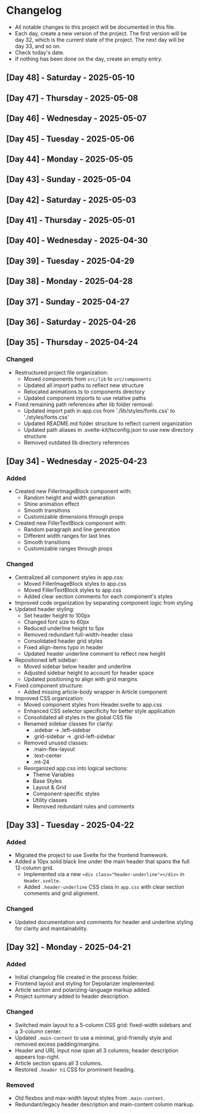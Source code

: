 # Changelog

- All notable changes to this project will be documented in this file.
- Each day, create a new version of the project. The first version will be day 32, which is the current state of the project. The next day will be day 33, and so on.
- Check today's date.
- If nothing has been done on the day, create an empty entry.

## [Day 48] - Saturday - 2025-05-10

## [Day 47] - **Thursday** - 2025-05-08

## [Day 46] - Wednesday - 2025-05-07

## [Day 45] - Tuesday - 2025-05-06

## [Day 44] - Monday - 2025-05-05

## [Day 43] - Sunday - 2025-05-04

## [Day 42] - Saturday - 2025-05-03

## [Day 41] - **Thursday** - 2025-05-01

## [Day 40] - Wednesday - 2025-04-30

## [Day 39] - Tuesday - 2025-04-29

## [Day 38] - Monday - 2025-04-28

## [Day 37] - Sunday - 2025-04-27

## [Day 36] - Saturday - 2025-04-26

## [Day 35] - **Thursday** - 2025-04-24

### Changed

- Restructured project file organization:
  - Moved components from `src/lib` to `src/components`
  - Updated all import paths to reflect new structure
  - Relocated animations.ts to components directory
  - Updated component imports to use relative paths
- Fixed remaining path references after lib folder removal:
  - Updated import path in app.css from './lib/styles/fonts.css' to './styles/fonts.css'
  - Updated README.md folder structure to reflect current organization
  - Updated path aliases in .svelte-kit/tsconfig.json to use new directory structure
  - Removed outdated lib directory references

## [Day 34] - Wednesday - 2025-04-23

### Added

- Created new FillerImageBlock component with:
  - Random height and width generation
  - Shine animation effect
  - Smooth transitions
  - Customizable dimensions through props
- Created new FillerTextBlock component with:
  - Random paragraph and line generation
  - Different width ranges for last lines
  - Smooth transitions
  - Customizable ranges through props

### Changed

- Centralized all component styles in app.css:
  - Moved FillerImageBlock styles to app.css
  - Moved FillerTextBlock styles to app.css
  - Added clear section comments for each component's styles
- Improved code organization by separating component logic from styling
- Updated header styling:
  - Set header height to 100px
  - Changed font size to 60px
  - Reduced underline height to 5px
  - Removed redundant full-width-header class
  - Consolidated header grid styles
  - Fixed align-items typo in header
  - Updated header underline comment to reflect new height
- Repositioned left sidebar:
  - Moved sidebar below header and underline
  - Adjusted sidebar height to account for header space
  - Updated positioning to align with grid margins
- Fixed component structure:
  - Added missing article-body wrapper in Article component
- Improved CSS organization:
  - Moved component styles from Header.svelte to app.css
  - Enhanced CSS selector specificity for better style application
  - Consolidated all styles in the global CSS file
  - Renamed sidebar classes for clarity:
    - .sidebar → .left-sidebar
    - .grid-sidebar → .grid-left-sidebar
  - Removed unused classes:
    - .main-flex-layout
    - .text-center
    - .mt-24
  - Reorganized app.css into logical sections:
    - Theme Variables
    - Base Styles
    - Layout & Grid
    - Component-specific styles
    - Utility classes
    - Removed redundant rules and comments

## [Day 33] - Tuesday - 2025-04-22

### Added

- Migrated the project to use Svelte for the frontend framework.
- Added a 10px solid black line under the main header that spans the full 12-column grid.
  - Implemented via a new `<div class="header-underline"></div>` in `Header.svelte`.
  - Added `.header-underline` CSS class in `app.css` with clear section comments and grid alignment.

### Changed

- Updated documentation and comments for header and underline styling for clarity and maintainability.

## [Day 32] - Monday - 2025-04-21

### Added

- Initial changelog file created in the process folder.
- Frontend layout and styling for Depolarizer implemented.
- Article section and polarizing-language markup added.
- Project summary added to header description.

### Changed

- Switched main layout to a 5-column CSS grid: fixed-width sidebars and a 3-column center.
- Updated `.main-content` to use a minimal, grid-friendly style and removed excess padding/margins.
- Header and URL input now span all 3 columns; header description appears top-right.
- Article section spans all 3 columns.
- Restored `.header h1` CSS for prominent heading.

### Removed

- Old flexbox and max-width layout styles from `.main-content`.
- Redundant/legacy header description and main-content column markup.
